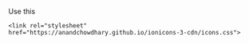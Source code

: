 Use this

```<link rel="stylesheet" href="https://anandchowdhary.github.io/ionicons-3-cdn/icons.css">```
